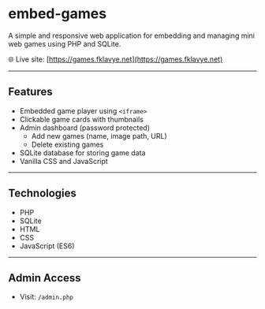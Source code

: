 # embed-games

A simple and responsive web application for embedding and managing mini web games using PHP and SQLite.

🌐 Live site: [https://games.fklavye.net](https://games.fklavye.net)

---

## Features

- Embedded game player using `<iframe>`
- Clickable game cards with thumbnails
- Admin dashboard (password protected)
  - Add new games (name, image path, URL)
  - Delete existing games
- SQLite database for storing game data
- Vanilla CSS and JavaScript

---

## Technologies

- PHP
- SQLite
- HTML
- CSS
- JavaScript (ES6)

---

## Admin Access

- Visit: `/admin.php`
